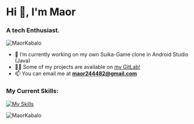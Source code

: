 <h1 align="left">Hi 👋, I'm Maor</h1>
<h3 align="left">A tech Enthusiast.</h3>

<p><img align="center" src="https://github-readme-stats.vercel.app/api/top-langs?username=MaorKabalo&show_icons=true&locale=en&layout=compact&theme=tokyonight" alt="MaorKabalo" /></p>


- 🌱 I’m currently working on my own Suika-Game clone in Android Studio (Java)
- 👨‍💻 Some of my projects are available on [my GitLab!](https://gitlab.com/maor64)
- 📫 You can email me at **maor244482@gmail.com**

<h3 align="left">My Current Skills:</h3>
<p align="left">

[![My Skills](https://skillicons.dev/icons?i=c,cpp,cmake,python,java,linux,kali,git,gitlab)](https://skillicons.dev)

</p>

<p align="left"> <img src="https://komarev.com/ghpvc/?username=MaorKabalo&label=Profile%20views&color=0e75b6&style=flat" alt="MaorKabalo" /> </p>
